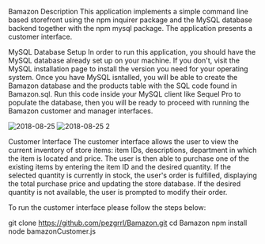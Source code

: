 Bamazon
Description This application implements a simple command line based storefront using the npm inquirer package and the MySQL database backend together with the npm mysql package. The application presents a customer interface.

MySQL Database Setup In order to run this application, you should have the MySQL database already set up on your machine. If you don't, visit the MySQL installation page to install the version you need for your operating system. Once you have MySQL isntalled, you will be able to create the Bamazon database and the products table with the SQL code found in Bamazon.sql. Run this code inside your MySQL client like Sequel Pro to populate the database, then you will be ready to proceed with running the Bamazon customer and manager interfaces.

![2018-08-25](https://user-images.githubusercontent.com/38449432/44624641-37dcf600-a8a8-11e8-8c24-748e7aeace51.png)
![2018-08-25 2](https://user-images.githubusercontent.com/38449432/44624683-6a3b2300-a8a9-11e8-8345-a16dd8aa210c.png)

Customer Interface The customer interface allows the user to view the current inventory of store items: item IDs, descriptions, department in which the item is located and price. The user is then able to purchase one of the existing items by entering the item ID and the desired quantity. If the selected quantity is currently in stock, the user's order is fulfilled, displaying the total purchase price and updating the store database. If the desired quantity is not available, the user is prompted to modify their order.

To run the customer interface please follow the steps below:

git clone https://github.com/pezgrrl/Bamazon.git
cd Bamazon
npm install 
node bamazonCustomer.js
